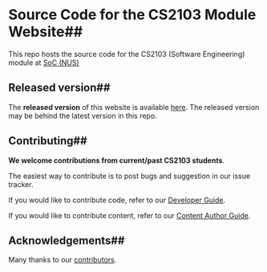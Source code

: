 # Source Code for the CS2103 Module Website##
This repo hosts the source code for the CS2103 (Software Engineering) module at [SoC (NUS)](http://www.comp.nus.edu.sg)

## Released version##
The **released version** of this website is available [here](http://www.comp.nus.edu.sg/~cs2103/).
The released version may be behind the latest version in this repo.

## Contributing##
**We welcome contributions from current/past CS2103 students**.

The easiest way to contribute is to post bugs and suggestion in our issue tracker.

If you would like to contribute code, refer to our [Developer Guide](doc/DeveloperGuide.md).

If you would like to contribute content, refer to our [Content Author Guide](doc/ContentAuthorGuide.md).

## Acknowledgements##
Many thanks to our [contributors](CONTRIBUTORS.md).
